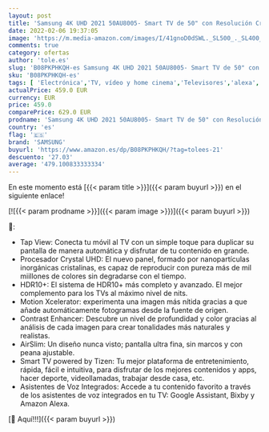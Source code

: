 ```yaml
---
layout: post
title: 'Samsung 4K UHD 2021 50AU8005- Smart TV de 50" con Resolución Crystal UHD  Procesador Crystal UHD  HDR10+  Motion Xcelerator  Contrast Enhancer y Alexa Integrada'
date: 2022-02-06 19:37:05
image: 'https://m.media-amazon.com/images/I/41gnoD0dSWL._SL500_._SL400_.jpg'
comments: true
category: ofertas
author: 'tole.es'
slug: 'B08PKPHKQH-es Samsung 4K UHD 2021 50AU8005- Smart TV de 50" con...'
sku: 'B08PKPHKQH-es'
tags: [ 'Electrónica','TV, vídeo y home cinema','Televisores','alexa','samsung', ]
actualPrice: 459.0 EUR
currency: EUR
price: 459.0
comparePrice: 629.0 EUR
prodname: 'Samsung 4K UHD 2021 50AU8005- Smart TV de 50" con Resolución Crystal UHD  Procesador Crystal UHD  HDR10+  Motion Xcelerator  Contrast Enhancer y Alexa Integrada'
country: 'es'
flag: '🇪🇸'
brand: 'SAMSUNG'
buyurl: 'https://www.amazon.es/dp/B08PKPHKQH/?tag=tolees-21'
descuento: '27.03'
average: '479.100833333334'
---
```


En este momento está [{{< param title >}}]({{< param buyurl >}}) en el siguiente enlace!

[![{{< param prodname >}}]({{< param image >}})]({{< param buyurl >}})

🔎:

- Tap View: Conecta tu móvil al TV con un simple toque para duplicar su pantalla de manera automática y disfrutar de tu contenido en grande.
- Procesador Crystal UHD: El nuevo panel, formado por nanopartículas inorgánicas cristalinas, es capaz de reproducir con pureza más de mil miillones de colores sin degradarse con el tiempo.
- HDR10+: El sistema de HDR10+ más completo y avanzado. El mejor complemento para los TVs al máximo nivel de nits.
- Motion Xcelerator: experimenta una imagen más nítida gracias a que añade automáticamente fotogramas desde la fuente de origen.
- Contrast Enhancer: Descubre un nivel de profundidad y color gracias al análisis de cada imagen para crear tonalidades más naturales y realistas.
- AirSlim: Un diseño nunca visto; pantalla ultra fina, sin marcos y con peana ajustable.
- Smart TV powered by Tizen: Tu mejor plataforma de entretenimiento, rápida, fácil e intuitiva, para disfrutar de los mejores contenidos y apps, hacer deporte, videollamadas, trabajar desde casa, etc.
- Asistentes de Voz Integrados: Accede a tu contenido favorito a través de los asistentes de voz integrados en tu TV: Google Assistant, Bixby y Amazon Alexa.

[🛒 Aquí!!!]({{< param buyurl >}})
